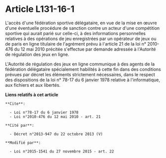 # Article L131-16-1

L'accès d'une fédération sportive délégataire, en vue de la mise en œuvre d'une éventuelle procédure de sanction contre un
acteur d'une compétition sportive qui aurait parié sur celle-ci, à des informations personnelles relatives à des opérations
de jeu enregistrées par un opérateur de jeux ou de paris en ligne titulaire de l'agrément prévu à l'article 21 de la loi n°
2010-476 du 12 mai 2010 précitée s'effectue par demande adressée à l'Autorité de régulation des jeux en ligne. 

L'Autorité de régulation des jeux en ligne communique à des agents de la fédération délégataire spécialement habilités à
cette fin dans des conditions prévues par décret les éléments strictement nécessaires, dans le respect des dispositions de la
loi n° 78-17 du 6 janvier 1978 relative à l'informatique, aux fichiers et aux libertés.

**Liens relatifs à cet article**

	**Cite**:

	  - Loi n°78-17 du 6 janvier 1978
	  - Loi n°2010-476 du 12 mai 2010 - art. 21

	**Cité par**:

	  - Décret n°2013-947 du 22 octobre 2013 (V)

	**Modifié par**:

	  - Loi n°2015-1541 du 27 novembre 2015 - art. 22
